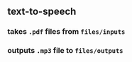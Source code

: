 ## text-to-speech
### takes `.pdf` files from `files/inputs` 
### outputs `.mp3` file to `files/outputs`